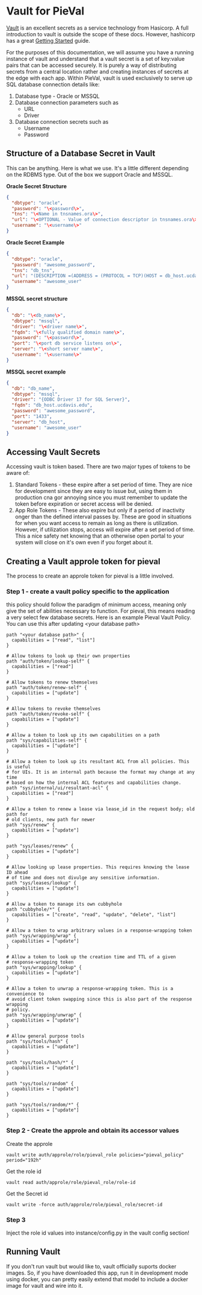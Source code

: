 # Vault for PieVal
[Vault](https://www.vaultproject.io) is an excellent secrets as a service technology from Hasicorp.  A full introduction to vault is outside the scope of these docs.  However, hashicorp has a great [Getting Started](https://learn.hashicorp.com/tutorials/vault/getting-started-install) guide.

For the purposes of this documentation, we will assume you have a running instance of vault and understand that a vault secret is a set of key:value pairs that can be accessed securely.  It is purely a way of distributing secrets from a central location rather and creating instances of secrets at the edge with each app.  Within PieVal, vault is used exclusively to serve up SQL database connection details like:
1. Database type - Oracle or MSSQL
1. Database connection parameters such as
    - URL
    - Driver
1. Database connection secrets such as
    - Username
    - Password

## Structure of a Database Secret in Vault
This can be anything.  Here is what we use.  It's a little different depending on the RDBMS type.  Out of the box we support Oracle and MSSQL.  

**Oracle Secret Structure**  
```json
{
  "dbtype": "oracle",  
  "password": "\<password\>",  
  "tns": "\<Name in tnsnames.ora\>",  
  "url": "\<OPTIONAL - Value of connection descriptor in tnsnames.ora\>",  
  "username": "\<username\>"  
}  
```
 
**Oracle Secret Example**  
```json
{  
  "dbtype": "oracle",  
  "password": "awesome_password",  
  "tns": "db_tns",  
  "url": "(DESCRIPTION =(ADDRESS = (PROTOCOL = TCP)(HOST = db_host.ucdavis.edu)(PORT = 1521))(CONNECT_DATA =(SERVER = DEDICATED)(SERVICE_NAME = db_tns)))",  
  "username": "awesome_user"  
}
```


**MSSQL secret structure**
```json
{  
  "db": "\<db_name\>",  
  "dbtype": "mssql",  
  "driver": "\<driver name\>",  
  "fqdn": "\<fully qualified domain name\>",  
  "password": "\<password\>",  
  "port": "\<port db service listens on\>",  
  "server": "\<short server name\>",  
  "username": "\<username\>"  
}  
```

**MSSQL secret example**  
```json
{  
  "db": "db_name",  
  "dbtype": "mssql",   
  "driver": "{ODBC Driver 17 for SQL Server}",  
  "fqdn": "db_host.ucdavis.edu",  
  "password": "awesome_password",  
  "port": "1433",  
  "server": "db_host",  
  "username": "awesome_user"  
}
```

## Accessing Vault Secrets
Accessing vault is token based.  There are two major types of tokens to be aware of:
1. Standard Tokens - these expire after a set period of time.  They are nice for development since they are easy to issue but, using them in production cna gor annoying since you must remember to update the token before expiration or secret access will be denied.
1. App Role Tokens - These also expire but only if a period of inactivity onger than the defined interval passes by.  These are good in situations for when you want access to remain as long as there is utilization.  However, if utilization stops, access will expire after a set period of time.  This a nice safety net knowing that an otherwise open portal to your system will close on it's own even if you forget about it.

## Creating a Vault approle token for pieval
The process to create an approle token for pieval is a little involved.  

### Step 1 - create a vault policy specific to the application
this policy should follow the paradigm of minimum access, meaning only give the set of abilities necessary to function.  For pieval, this means reading a very select few database secrets.  Here is an example Pieval Vault Policy.  You can use this after updating \<your database path\>
```text
path "<your database path>" {
  capabilities = ["read", "list"]
}

# Allow tokens to look up their own properties
path "auth/token/lookup-self" {
  capabilities = ["read"]
}

# Allow tokens to renew themselves
path "auth/token/renew-self" {
  capabilities = ["update"]
}

# Allow tokens to revoke themselves
path "auth/token/revoke-self" {
  capabilities = ["update"]
}

# Allow a token to look up its own capabilities on a path
path "sys/capabilities-self" {
  capabilities = ["update"]
}

# Allow a token to look up its resultant ACL from all policies. This is useful
# for UIs. It is an internal path because the format may change at any time
# based on how the internal ACL features and capabilities change.
path "sys/internal/ui/resultant-acl" {
  capabilities = ["read"]
}

# Allow a token to renew a lease via lease_id in the request body; old path for
# old clients, new path for newer
path "sys/renew" {
  capabilities = ["update"]
}

path "sys/leases/renew" {
  capabilities = ["update"]
}

# Allow looking up lease properties. This requires knowing the lease ID ahead
# of time and does not divulge any sensitive information.
path "sys/leases/lookup" {
  capabilities = ["update"]
}

# Allow a token to manage its own cubbyhole
path "cubbyhole/*" {
  capabilities = ["create", "read", "update", "delete", "list"]
}

# Allow a token to wrap arbitrary values in a response-wrapping token
path "sys/wrapping/wrap" {
  capabilities = ["update"]
}

# Allow a token to look up the creation time and TTL of a given
# response-wrapping token
path "sys/wrapping/lookup" {
  capabilities = ["update"]
}

# Allow a token to unwrap a response-wrapping token. This is a convenience to
# avoid client token swapping since this is also part of the response wrapping
# policy.
path "sys/wrapping/unwrap" {
  capabilities = ["update"]
}

# Allow general purpose tools
path "sys/tools/hash" {
  capabilities = ["update"]
}

path "sys/tools/hash/*" {
  capabilities = ["update"]
}

path "sys/tools/random" {
  capabilities = ["update"]
}

path "sys/tools/random/*" {
  capabilities = ["update"]
}
```

### Step 2 - Create the approle and obtain its accessor values
Create the approle
```shell script
vault write auth/approle/role/pieval_role policies="pieval_policy" period="192h"
```

Get the role id
```shell script
vault read auth/approle/role/pieval_role/role-id
```

Get the Secret id
```shell script
vault write -force auth/approle/role/pieval_role/secret-id
```

### Step 3
Inject the role id values into instance/config.py in the vault config section!

## Running Vault
If you don't run vault but would like to, vault officially suports docker images.  So, if you have downloaded this app, run it in development mode using docker, you can pretty easily extend that model to include a docker image for vault and wire into it.